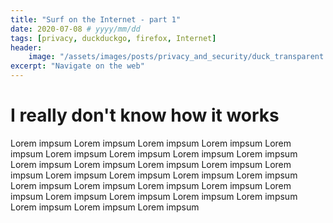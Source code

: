 ```yaml
---
title: "Surf on the Internet - part 1"
date: 2020-07-08 # yyyy/mm/dd
tags: [privacy, duckduckgo, firefox, Internet]
header:
    image: "/assets/images/posts/privacy_and_security/duck_transparent.gif"
excerpt: "Navigate on the web"
---
```


# I really don't know how it works
Lorem impsum Lorem impsum Lorem impsum Lorem impsum Lorem impsum Lorem impsum Lorem impsum Lorem impsum Lorem impsum Lorem impsum Lorem impsum Lorem impsum Lorem impsum Lorem impsum Lorem impsum Lorem impsum Lorem impsum Lorem impsum Lorem impsum Lorem impsum Lorem impsum Lorem impsum Lorem impsum Lorem impsum Lorem impsum Lorem impsum Lorem impsum Lorem impsum Lorem impsum Lorem impsum